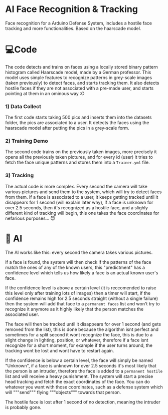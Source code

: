 # AI Face Recognition & Tracking
Face recognition for a Arduino Defense System, includes a hostile face tracking and more functionalities. Based on the haarscade model.  

# 💻Code 

The code detects and trains on faces using a locally stored binary pattern histogram called Haarscade model, made by a German professor. This model uses simple features to recognize patterns in grey-scale images (taken previously) to detect faces, and starts tracking them. It also detects hostile faces if they are not associated with a pre-made user, and starts pointing at them in an ominous way :O 

### 1) Data Collect
The first code starts taking 500 pics and inserts them into the datasets folder, the pics are associated to a user. It detects the faces using the haarscade model after putting the pics in a grey-scale form.

### 2) Training Demo
The second code trains on the previously taken images, more precisely it opens all the previously taken pictures, and for every id (user) it tries to fetch the face unique patterns and stores them into a ```Trainer.yml``` file.

### 3) Tracking
The actual code is more complex.
Every second the camera will take various pictures and send them to the system, which will try to detect faces from them. If a face is associated to a user, it keeps getting tracked until it disappears for 1 second (will explain later why), if a face is unknown for over 2.5 seconds, then it's recognized as a hostile face, and a slighly different kind of tracking will begin, this one takes the face coordinates for nefarious purposes... 😈



# 🤖 AI 

The AI works like this: every second the camera takes various pictures. 

If a face is found, the system will then check if the patterns of the face match the ones of any of the known users, this "predictment" has a confidence level which tells us how likely a face is an actual known user's face.

If the confidence level is above a certain level (it is reccomended to raise this level only after training lots of images) then a timer will start, if the confidence remains high for 2.5 seconds straight (without a single failure) then the system will add that face to a ```permanent faces``` list and won't try to recognize it anymore as it highly likely that the person matches the associated user. 

The face will then be tracked until it disappears for over 1 second (and gets removed from the list), this is done because the algorithm isnt perfect and sometimes for a split second it wont recognize the face, this is due to a slight change in lighting, position, or whatever, therefore if a face isnt recognize for a short moment, for example if the user turns around, the tracking wont be lost and wont have to restart again.

If the confidence is below a certain level, the face will simply be named "Unknown", if a face is unknown for over 2.5 seconds it's most likely that the person is an intruder, therefore the face is added to a ```permanent hostile``` list and will receive a heavy punishment. The system will start a precise head tracking and fetch the exact coordinates of the face. You can do whatever you want with those coordinates, such as a defense system which will """send""" flying """objects""" towards that person.

The hostile face is lost after 1 second of no detection, meaning the intruder is probably gone.


